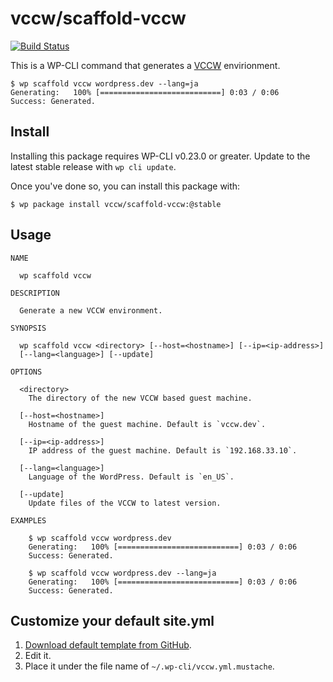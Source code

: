 # vccw/scaffold-vccw

[![Build Status](https://travis-ci.org/vccw-team/scaffold-vccw.svg?branch=master)](https://travis-ci.org/vccw-team/scaffold-vccw)

This is a WP-CLI command that generates a [VCCW](http://vccw.cc/) envirionment.

```
$ wp scaffold vccw wordpress.dev --lang=ja
Generating:   100% [===========================] 0:03 / 0:06
Success: Generated.
```

## Install

Installing this package requires WP-CLI v0.23.0 or greater. Update to the latest stable release with `wp cli update`.

Once you've done so, you can install this package with:

```
$ wp package install vccw/scaffold-vccw:@stable
```

## Usage

```
NAME

  wp scaffold vccw

DESCRIPTION

  Generate a new VCCW environment.

SYNOPSIS

  wp scaffold vccw <directory> [--host=<hostname>] [--ip=<ip-address>]
  [--lang=<language>] [--update]

OPTIONS

  <directory>
    The directory of the new VCCW based guest machine.

  [--host=<hostname>]
    Hostname of the guest machine. Default is `vccw.dev`.

  [--ip=<ip-address>]
    IP address of the guest machine. Default is `192.168.33.10`.

  [--lang=<language>]
    Language of the WordPress. Default is `en_US`.

  [--update]
    Update files of the VCCW to latest version.

EXAMPLES

    $ wp scaffold vccw wordpress.dev
    Generating:   100% [===========================] 0:03 / 0:06
    Success: Generated.

    $ wp scaffold vccw wordpress.dev --lang=ja
    Generating:   100% [===========================] 0:03 / 0:06
    Success: Generated.
```

## Customize your default site.yml

1. [Download default template from GitHub](https://raw.githubusercontent.com/vccw-team/scaffold-vccw/master/templates/site.yml.mustache).
2. Edit it.
3. Place it under the file name of `~/.wp-cli/vccw.yml.mustache`.
